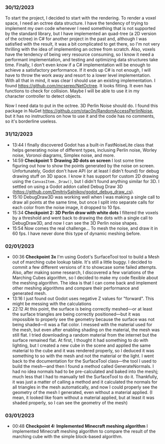### 30/12/2023
To start the project, I decided to start with the rendering.
To render a voxel space, I need an octree data structure.
I have the tendency of trying to implement my own code whenever I need something that is not supported by the standard
library, but I have implemented an quad-tree (a 2D version of the octree) in C# for another project in the past and,
although I was satisfied with the result, it was a bit complicated to get there, so I'm not very thrilling with the idea
of implementing an octree from scratch.
Also, voxels have the tendency of being very resource consuming, so I know it need a performant implementation, and
testing and optimizing data structures take time. Finally, I don't even know if a C# implementation will be enough to
achieve a satisfactory performance. If it ends up C# is not enough, I will have to throw the work away and resort to a
lower level implementation. With all that in mind, it was clear I should use an existing implementation.
I found https://github.com/mcserep/NetOctree. It looks fitting. It even has functions to check for collision. Maybe I
will be able to use it in my character controller to detect objects.

Now I need data to put in the octree. 3D Perlin Noise should do. I found this package in NuGet
https://github.com/otac0n/RandomAccessPerlinNoise, but it has no instructions on how to use it and the code has no
comments, so it's borderline useless.

### 31/12/2023
- 13:44		I finally discovered Godot has a built-in FastNoiseLite class that helps generating noise of different types,
inclusing Perlin noise, Worley noise, Voronoi diagrams, Simplex noise, and more.
- 14:59		**Checkpoint 1: Drawing 3D dots on screen** I lost some time figuring out how to show the points generated by
the noise on screen. Unfortunately, Godot don't have API (or at least I didn't found) for debug drawing stuff on 3D
space. I know it has support for custom 2D drawing using the `CanvasItem._Draw()`, but I didn't found anything similar
for 3D. I settled on using a Godot addon called Debug Draw 3D (https://github.com/DmitriySalnikov/godot_debug_draw_cs).
- 15:10		DebugDraw3D was working well when I was making a single call to draw all points at the same time, but once I
split into separate calls for each color from the noise image, it dropped to 10 fps.
- 15:34		**Checkpoint 2: 3D Perlin draw with white dots** I filtered the voxels by a threshold and went back to
drawing the dots with a single call to DebugDraw3D, and now I can see the 3D Perlin noise shapes.
- 15:54		Now comes the real challenge... To mesh the noise, and draw it in 60 fps. I have never done this type of
dynamic meshing before.

### 02/01/2023
- 00:36		**Checkpoint 3x** I'm using Godot's SurfaceTool tool to build a Mesh out of marching cube lookup table. It's
	still a little buggy. I decided to commit a few different versions of it to showcase some failed attempts.
	Also, after making some research, I discovered a few variations of the Marching Cubes algorithm, so I decided to
	make my code flexible about the meshing algorithm. The idea is that I can come back and implement other meshing
	algorithms and compare their performance and generated mesh.
- 13:16		I just found out Godot uses negative Z values for "forward". This might be messing with the calculations
- 22:12		At this point, the surface is being correctly meshed—or at least the surface triangles are being correctly
	positioned—but it was impossible to properly see the geometry because the surface was not being shaded—it was a flat
	color. I messed with the material used for the mesh, but even after enabling shading on the material, the mesh was
	still flat. I tried downloading a random material from the internet but the surface remained flat. At first, I
	thought it had something to do with lighting, but I created a new cube in the scene and applied the same material to
	the cube and it was rendered properly, so I deduced it was something to so with the mesh and not the material or the
	light. I went back to the documentation for the SurfaceTool class—the tool I used to build the mesh—and then I found
	a method called GenerateNormals. I had no idea normals had to be pre-calculated and baked into the meshj; much less
	that I had to manually tell the SurfaceTool to do it. Thankfully, it was just a matter of calling a method and it
	calculated the normals for all triangles in the mesh automatically, and now I could properly see the geometry of the
	mesh I generated, even without a material applied. (I mean, it looked like foam without a material applied, but at
	least it was shaded properly, so I can see the geometry of the mesh)

### 03/01/2023
- 00:48		**Checkpoint 4: Implemented Minecraft meshing algorithm** I implemented Minecraft meshing algorithm to
	compare the result of the marching cube with the simple block-based algorithm.
